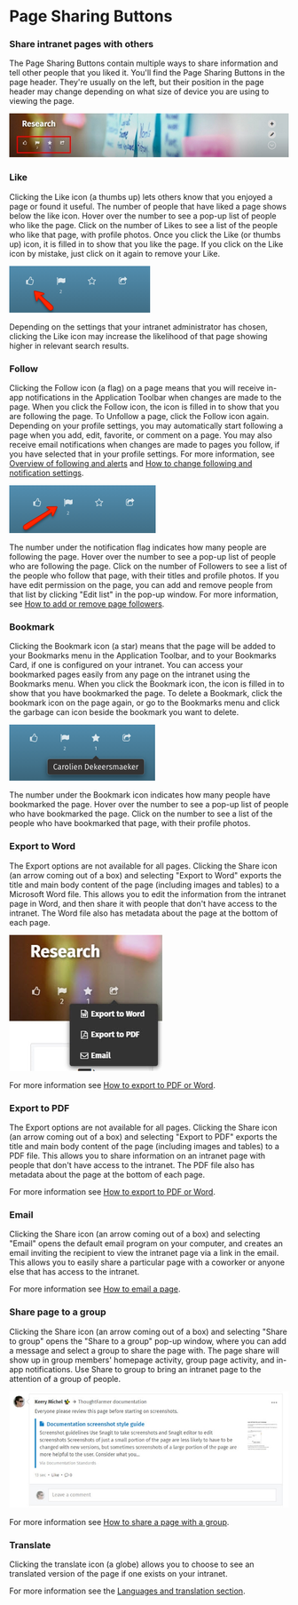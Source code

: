 # Page Sharing Buttons

### Share intranet pages with others

The Page Sharing Buttons contain multiple ways to share information and tell other people that you liked it. You'll find the Page Sharing Buttons in the page header. They're usually on the left, but their position in the page header may change depending on what size of device you are using to viewing the page.  
  


![](../../.gitbook/assets/3%20%2822%29.jpg)

### Like

Clicking the Like icon \(a thumbs up\) lets others know that you enjoyed a page or found it useful. The number of people that have liked a page shows below the like icon. Hover over the number to see a pop-up list of people who like the page. Click on the number of Likes to see a list of the people who like that page, with profile photos. Once you click the Like \(or thumbs up\) icon, it is filled in to show that you like the page. If you click on the Like icon by mistake, just click on it again to remove your Like.  


![](../../.gitbook/assets/4%20%289%29.png)

Depending on the settings that your intranet administrator has chosen, clicking the Like icon may increase the likelihood of that page showing higher in relevant search results.

### Follow

Clicking the Follow icon \(a flag\) on a page means that you will receive in-app notifications in the Application Toolbar when changes are made to the page. When you click the Follow icon, the icon is filled in to show that you are following the page. To Unfollow a page, click the Follow icon again. Depending on your profile settings, you may automatically start following a page when you add, edit, favorite, or comment on a page. You may also receive email notifications when changes are made to pages you follow, if you have selected that in your profile settings. For more information, see [Overview of following and alerts](following-and-alerts/) and [How to change following and notification settings](following-and-alerts/change-following-and-notification-settings.md).

![](../../.gitbook/assets/5.png)

The number under the notification flag indicates how many people are following the page. Hover over the number to see a pop-up list of people who are following the page. Click on the number of Followers to see a list of the people who follow that page, with their titles and profile photos. If you have edit permission on the page, you can add and remove people from that list by clicking "Edit list" in the pop-up window. For more information, see [How to add or remove page followers](following-and-alerts/add-or-remove-page-followers.md).

### Bookmark

Clicking the Bookmark icon \(a star\) means that the page will be added to your Bookmarks menu in the Application Toolbar, and to your Bookmarks Card, if one is configured on your intranet. You can access your bookmarked pages easily from any page on the intranet using the Bookmarks menu. When you click the Bookmark icon, the icon is filled in to show that you have bookmarked the page. To delete a Bookmark, click the bookmark icon on the page again, or go to the Bookmarks menu and click the garbage can icon beside the bookmark you want to delete.  


![](../../.gitbook/assets/6%20%284%29.png)

The number under the Bookmark icon indicates how many people have bookmarked the page. Hover over the number to see a pop-up list of people who have bookmarked the page. Click on the number to see a list of the people who have bookmarked that page, with their profile photos.

### Export to Word

The Export options are not available for all pages. Clicking the Share icon \(an arrow coming out of a box\) and selecting "Export to Word" exports the title and main body content of the page \(including images and tables\) to a Microsoft Word file. This allows you to edit the information from the intranet page in Word, and then share it with people that don't have access to the intranet. The Word file also has metadata about the page at the bottom of each page.

![](../../.gitbook/assets/7%20%283%29.jpg)

For more information see [How to export to PDF or Word](../edit-page-contents/export-to-pdf-or-word.md).

### Export to PDF

The Export options are not available for all pages. Clicking the Share icon \(an arrow coming out of a box\) and selecting "Export to PDF" exports the title and main body content of the page \(including images and tables\) to a PDF file. This allows you to share information on an intranet page with people that don't have access to the intranet. The PDF file also has metadata about the page at the bottom of each page.  
  
For more information see [How to export to PDF or Word](../edit-page-contents/export-to-pdf-or-word.md).

### Email

Clicking the Share icon \(an arrow coming out of a box\) and selecting "Email" opens the default email program on your computer, and creates an email inviting the recipient to view the intranet page via a link in the email. This allows you to easily share a particular page with a coworker or anyone else that has access to the intranet.  
  
For more information see [How to email a page](../edit-page-contents/email-pages.md).

### Share page to a group

Clicking the Share icon \(an arrow coming out of a box\) and selecting "Share to group" opens the "Share to a group" pop-up window, where you can add a message and select a group to share the page with. The page share will show up in group members' homepage activity, group page activity, and in-app notifications. Use Share to group to bring an intranet page to the attention of a group of people.

![](../../.gitbook/assets/8%20%281%29.jpg)

For more information see [How to share a page with a group](../edit-page-contents/share-pages-to-a-group.md).

### Translate

Clicking the translate icon \(a globe\) allows you to choose to see an translated version of the page if one exists on your intranet.  
  
For more information see the [Languages and translation section](../languages-and-translation/).

